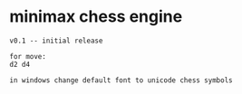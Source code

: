 # minimax chess engine
```
v0.1 -- initial release 

for move:
d2 d4

in windows change default font to unicode chess symbols
```
